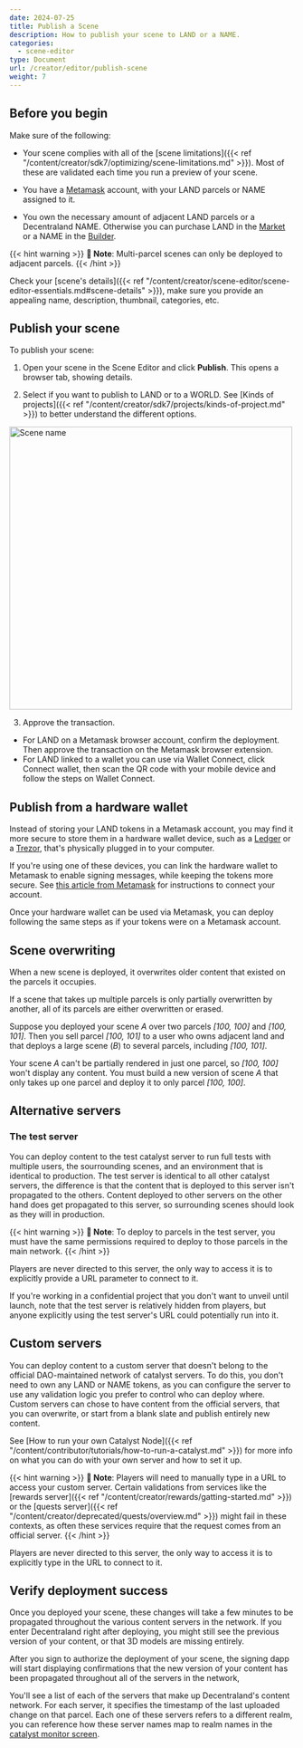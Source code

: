 ```yaml
---
date: 2024-07-25
title: Publish a Scene
description: How to publish your scene to LAND or a NAME.
categories:
  - scene-editor
type: Document
url: /creator/editor/publish-scene
weight: 7
---
```


## Before you begin

Make sure of the following:

- Your scene complies with all of the [scene limitations]({{< ref "/content/creator/sdk7/optimizing/scene-limitations.md" >}}). Most of these are validated each time you run a preview of your scene.

- You have a [Metamask](https://metamask.io/) account, with your LAND parcels or NAME assigned to it.

- You own the necessary amount of adjacent LAND parcels or a Decentraland NAME. Otherwise you can purchase LAND in the [Market](https://market.decentraland.org) or a NAME in the [Builder](https://decentraland.org/builder/names).

{{< hint warning >}}
**📔 Note**: Multi-parcel scenes can only be deployed to adjacent parcels.
{{< /hint >}}

Check your [scene's details]({{< ref "/content/creator/scene-editor/scene-editor-essentials.md#scene-details" >}}), make sure you provide an appealing name, description, thumbnail, categories, etc.

## Publish your scene

To publish your scene:

1. Open your scene in the Scene Editor and click **Publish**. This opens a browser tab, showing details.

2. Select if you want to publish to LAND or to a WORLD. See [Kinds of projects]({{< ref "/content/creator/sdk7/projects/kinds-of-project.md" >}}) to better understand the different options.

  <img src="/images/editor/publish-options.png" alt="Scene name" width="500"/>

3. Approve the transaction.

- For LAND on a Metamask browser account, confirm the deployment. Then approve the transaction on the Metamask browser extension.
- For LAND linked to a wallet you can use via Wallet Connect, click Connect wallet, then scan the QR code with your mobile device and follow the steps on Wallet Connect.

## Publish from a hardware wallet

Instead of storing your LAND tokens in a Metamask account, you may find it more secure to store them in a hardware wallet device, such as a [Ledger](https://www.ledger.com/) or a [Trezor](https://trezor.io/), that's physically plugged in to your computer.

If you're using one of these devices, you can link the hardware wallet to Metamask to enable signing messages, while keeping the tokens more secure. See [this article from Metamask](https://metamask.zendesk.com/hc/en-us/articles/360020394612-How-to-connect-a-Trezor-or-Ledger-Hardware-Wallet) for instructions to connect your account.

Once your hardware wallet can be used via Metamask, you can deploy following the same steps as if your tokens were on a Metamask account.

## Scene overwriting

When a new scene is deployed, it overwrites older content that existed on the parcels it occupies.

If a scene that takes up multiple parcels is only partially overwritten by another, all of its parcels are either overwritten or erased.

Suppose you deployed your scene _A_ over two parcels _[100, 100]_ and _[100, 101]_. Then you sell parcel _[100, 101]_ to a user who owns adjacent land and that deploys a large scene (_B_) to several parcels, including _[100, 101]_.

Your scene _A_ can't be partially rendered in just one parcel, so _[100, 100]_ won't display any content. You must build a new version of scene _A_ that only takes up one parcel and deploy it to only parcel _[100, 100]_.

## Alternative servers

### The test server

You can deploy content to the test catalyst server to run full tests with multiple users, the sourrounding scenes, and an environment that is identical to production. The test server is identical to all other catalyst servers, the difference is that the content that is deployed to this server isn't propagated to the others. Content deployed to other servers on the other hand does get propagated to this server, so surrounding scenes should look as they will in production.

{{< hint warning >}}
**📔 Note**: To deploy to parcels in the test server, you must have the same permissions required to deploy to those parcels in the main network.
{{< /hint >}}

Players are never directed to this server, the only way to access it is to explicitly provide a URL parameter to connect to it.

If you're working in a confidential project that you don't want to unveil until launch, note that the test server is relatively hidden from players, but anyone explicitly using the test server's URL could potentially run into it.

## Custom servers

You can deploy content to a custom server that doesn't belong to the official DAO-maintained network of catalyst servers. To do this, you don't need to own any LAND or NAME tokens, as you can configure the server to use any validation logic you prefer to control who can deploy where.
Custom servers can chose to have content from the official servers, that you can overwrite, or start from a blank slate and publish entirely new content.

See [How to run your own Catalyst Node]({{< ref "/content/contributor/tutorials/how-to-run-a-catalyst.md" >}}) for more info on what you can do with your own server and how to set it up.

{{< hint warning >}}
**📔 Note**: Players will need to manually type in a URL to access your custom server. Certain validations from services like the [rewards server]({{< ref "/content/creator/rewards/gatting-started.md" >}}) or the [quests server]({{< ref "/content/creator/deprecated/quests/overview.md" >}}) might fail in these contexts, as often these services require that the request comes from an official server.
{{< /hint >}}

Players are never directed to this server, the only way to access it is to explicitly type in the URL to connect to it.

## Verify deployment success

Once you deployed your scene, these changes will take a few minutes to be propagated throughout the various content servers in the network. If you enter Decentraland right after deploying, you might still see the previous version of your content, or that 3D models are missing entirely.

After you sign to authorize the deployment of your scene, the signing dapp will start displaying confirmations that the new version of your content has been propagated throughout all of the servers in the network,

You'll see a list of each of the servers that make up Decentraland's content network. For each server, it specifies the timestamp of the last uploaded change on that parcel. Each one of these servers refers to a different realm, you can reference how these server names map to realm names in the [catalyst monitor screen](https://decentraland.github.io/catalyst-monitor/).
